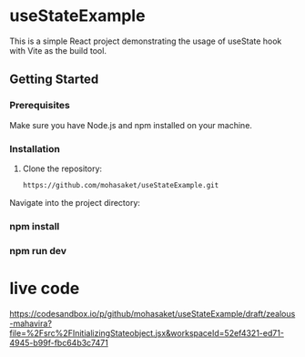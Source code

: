 
# useStateExample

This is a simple React project demonstrating the usage of useState hook with Vite as the build tool.

## Getting Started

### Prerequisites

Make sure you have Node.js and npm installed on your machine.

### Installation

1. Clone the repository:
   ```bash
   https://github.com/mohasaket/useStateExample.git
Navigate into the project directory:


### npm install
### npm run dev

# live code 
https://codesandbox.io/p/github/mohasaket/useStateExample/draft/zealous-mahavira?file=%2Fsrc%2FInitializingStateobject.jsx&workspaceId=52ef4321-ed71-4945-b99f-fbc64b3c7471
